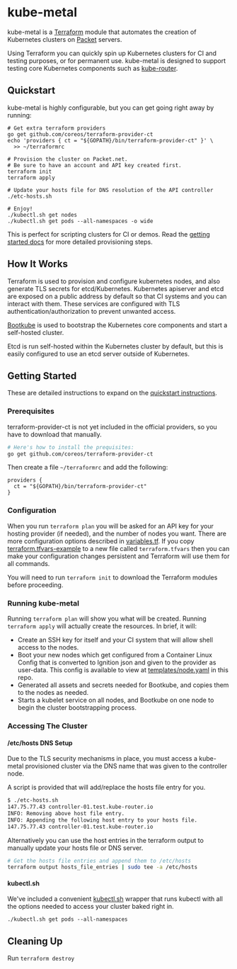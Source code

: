 # kube-metal

kube-metal is a [Terraform](https://www.terraform.io/) module that automates the
creation of Kubernetes clusters on [Packet](https://www.packet.net/) servers.

Using Terraform you can quickly spin up Kubernetes clusters for CI and testing
purposes, or for permanent use. kube-metal is designed to support testing core
Kubernetes components such as
[kube-router](https://github.com/cloudnativelabs/kube-router).

## Quickstart
kube-metal is highly configurable, but you can get going right away by running:
```
# Get extra terraform providers
go get github.com/coreos/terraform-provider-ct
echo 'providers { ct = "${GOPATH}/bin/terraform-provider-ct" }' \
  >> ~/terraformrc

# Provision the cluster on Packet.net.
# Be sure to have an account and API key created first.
terraform init
terraform apply

# Update your hosts file for DNS resolution of the API controller
./etc-hosts.sh

# Enjoy!
./kubectl.sh get nodes
./kubectl.sh get pods --all-namespaces -o wide
```

This is perfect for scripting clusters for CI or demos. Read the
[getting started docs](#getting-started) for more detailed provisioning steps.

## How It Works

Terraform is used to provision and configure kubernetes nodes, and also generate
TLS secrets for etcd/Kubernetes. Kubernetes apiserver and etcd are exposed on a
public address by default so that CI systems and you can interact with them.
These services are configured with TLS authentication/authorization to prevent
unwanted access.

[Bootkube](https://github.com/kubernetes-incubator/bootkube)
is used to bootstrap the Kubernetes core components and start
a self-hosted cluster.

Etcd is run self-hosted within the Kubernetes cluster by default, but
this is easily configured to use an etcd server outside of Kubernetes.

## Getting Started
These are detailed instructions to expand on the [quickstart
instructions](#quickstart).

### Prerequisites

terraform-provider-ct is not yet included in the official providers, so you have
to download that manually.

```sh
# Here's how to install the prequisites:
go get github.com/coreos/terraform-provider-ct
```

Then create a file `~/terraformrc` and add the following:
```
providers {
  ct = "${GOPATH}/bin/terraform-provider-ct"
}
```

### Configuration

When you run `terraform plan` you will be asked for an API key for your
hosting provider (if needed), and the number of nodes you want. There are
more configuration options described in [variables.tf](/variables.tf). If you copy
[terraform.tfvars-example](/terraform.tfvars-example) to a new file called
`terraform.tfvars` then you can make your configuration changes persistent and
Terraform will use them for all commands.

You will need to run `terraform init` to download the Terraform modules
before proceeding.

### Running kube-metal

Running `terraform plan` will show you what will be created.
Running `terraform apply` will actually create the resources. In brief,
it will:

- Create an SSH key for itself and your CI system that will allow shell
  access to the nodes.
- Boot your new nodes which get configured from a Container Linux Config
  that is converted to Ignition json and given to the provider as user-data.
  This config is available to view at [templates/node.yaml](/templates/node.yaml)
  in this repo.
- Generated all assets and secrets needed for Bootkube, and copies them
  to the nodes as needed.
- Starts a kubelet service on all nodes, and Bootkube on one node to begin
  the cluster bootstrapping process.

### Accessing The Cluster

#### /etc/hosts DNS Setup
Due to the TLS security mechanisms in place, you must access a kube-metal
provisioned cluster via the DNS name that was given to the controller node.

A script is provided that will add/replace the hosts file entry for you.
```sh
$ ./etc-hosts.sh
147.75.77.43 controller-01.test.kube-router.io
INFO: Removing above host file entry.
INFO: Appending the following host entry to your hosts file.
147.75.77.43 controller-01.test.kube-router.io
```

Alternatively you can use the host entries in the terraform output to manually
update your hosts file or DNS server.
```sh
# Get the hosts file entries and append them to /etc/hosts
terraform output hosts_file_entries | sudo tee -a /etc/hosts
```

#### kubectl.sh
We've included a convenient [kubectl.sh](/kubectl.sh) wrapper that runs kubectl
with all the options needed to access your cluster baked right in.
```
./kubectl.sh get pods --all-namespaces
```

## Cleaning Up

Run `terraform destroy`

